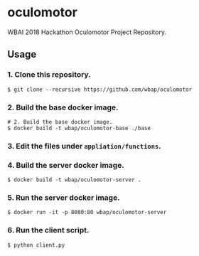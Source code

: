 # oculomotor
WBAI 2018 Hackathon Oculomotor Project Repository.

## Usage
### 1. Clone this repository.
```
$ git clone --recursive https://github.com/wbap/oculomotor
```

### 2. Build the base docker image.
```
# 2. Build the base docker image.
$ docker build -t wbap/oculomotor-base ./base
```

### 3. Edit the files under `appliation/functions`.

### 4. Build the server docker image.
```
$ docker build -t wbap/oculomotor-server .
```

### 5. Run the server docker image.
```
$ docker run -it -p 8080:80 wbap/oculomotor-server
```

### 6. Run the client script.
```
$ python client.py
```
